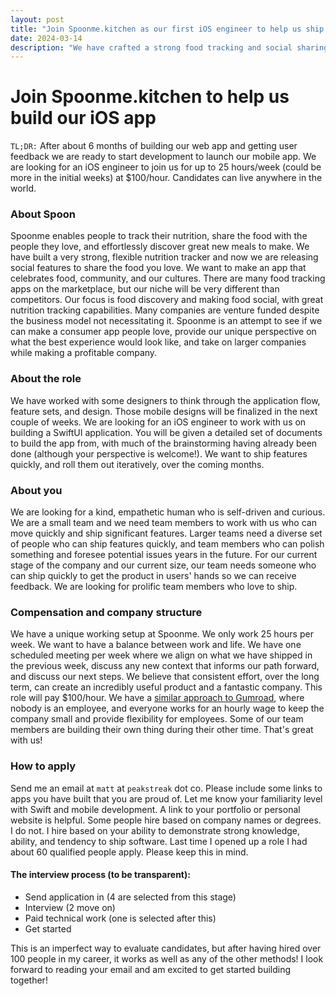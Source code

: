 ```yaml
---
layout: post
title: "Join Spoonme.kitchen as our first iOS engineer to help us ship a social food app"
date: 2024-03-14
description: "We have crafted a strong food tracking and social sharing web application. We are now hiring an iOS engineer to help us bring the app to its rightful place on mobile in a native app."
---
```


# Join Spoonme.kitchen to help us build our iOS app

`TL;DR:` After about 6 months of building our web app and getting user feedback we are ready to start development to launch our mobile app. We are looking for an iOS engineer to join us for up to 25 hours/week (could be more in the initial weeks) at $100/hour. Candidates can live anywhere in the world.

### About Spoon

Spoonme enables people to track their nutrition, share the food with the people they love, and effortlessly discover great new meals to make. We have built a very strong, flexible nutrition tracker and now we are releasing social features to share the food you love. We want to make an app that celebrates food, community, and our cultures. There are many food tracking apps on the marketplace, but our niche will be very different than competitors. Our focus is food discovery and making food social, with great nutrition tracking capabilities. Many companies are venture funded despite the business model not necessitating it. Spoonme is an attempt to see if we can make a consumer app people love, provide our unique perspective on what the best experience would look like, and take on larger companies while making a profitable company. 

### About the role

We have worked with some designers to think through the application flow, feature sets, and design. Those mobile designs will be finalized in the next couple of weeks. We are looking for an iOS engineer to work with us on building a SwiftUI application. You will be given a detailed set of documents to build the app from, with much of the brainstorming having already been done (although your perspective is welcome!). We want to ship features quickly, and roll them out iteratively, over the coming months.

### About you

We are looking for a kind, empathetic human who is self-driven and curious. We are a small team and we need team members to work with us who can move quickly and ship significant features. Larger teams need a diverse set of people who can ship features quickly, and team members who can polish something and foresee potential issues years in the future. For our current stage of the company and our current size, our team needs someone who can ship quickly to get the product in users' hands so we can receive feedback. We are looking for prolific team members who love to ship.

### Compensation and company structure

We have a unique working setup at Spoonme. We only work 25 hours per week. We want to have a balance between work and life. We have one scheduled meeting per week where we align on what we have shipped in the previous week, discuss any new context that informs our path forward, and discuss our next steps. We believe that consistent effort, over the long term, can create an incredibly useful product and a fantastic company. This role will pay $100/hour. We have a [similar approach to Gumroad](https://sahillavingia.com/work), where nobody is an employee, and everyone works for an hourly wage to keep the company small and provide flexibility for employees. Some of our team members are building their own thing during their other time. That's great with us!

### How to apply

Send me an email at `matt` at `peakstreak` dot co. Please include some links to apps you have built that you are proud of. Let me know your familiarity level with Swift and mobile development. A link to your portfolio or personal website is helpful. Some people hire based on company names or degrees. I do not. I hire based on your ability to demonstrate strong knowledge, ability, and tendency to ship software. Last time I opened up a role I had about 60 qualified people apply. Please keep this in mind. 

#### The interview process (to be transparent):

- Send application in (4 are selected from this stage)
- Interview (2 move on)
- Paid technical work (one is selected after this)
- Get started

This is an imperfect way to evaluate candidates, but after having hired over 100 people in my career, it works as well as any of the other methods! I look forward to reading your email and am excited to get started building together!